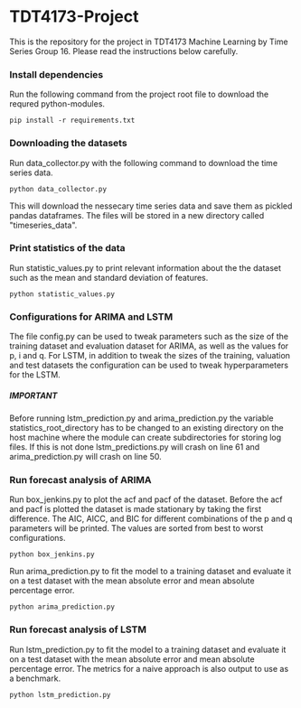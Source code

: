 # TDT4173-Project
This is the repository for the project in TDT4173 Machine Learning by Time Series Group 16.
Please read the instructions below carefully. 

### Install dependencies
Run the following command from the project root file to download the requred python-modules.

<code>pip install -r requirements.txt</code>

### Downloading the datasets
Run data_collector.py with the following command to download the time series data.

<code>python data_collector.py</code>

This will download the nessecary time series data and save them as pickled pandas dataframes. 
The files will be stored in a new directory called "timeseries_data".

### Print statistics of the data
Run statistic_values.py to print relevant information about the the dataset such as the mean and standard deviation of features.

<code>python statistic_values.py</code>

### Configurations for ARIMA and LSTM
The file config.py can be used to tweak parameters such as the size of the training dataset and evaluation dataset for ARIMA, as well as the values for p, i and q.
For LSTM, in addition to tweak the sizes of the training, valuation and test datasets the configuration can be used to 
tweak hyperparameters for the LSTM.

##### IMPORTANT
Before running lstm_prediction.py and arima_prediction.py the variable statistics_root_directory has to be changed to an existing directory on 
the host machine where the module can create subdirectories for storing log files. If this is not done lstm_predictions.py
will crash on line 61 and arima_prediction.py will crash on line 50.

### Run forecast analysis of ARIMA
Run box_jenkins.py to plot the acf and pacf of the dataset. Before the acf and pacf is plotted the dataset is made stationary by taking the first difference.
The AIC, AICC, and BIC for different combinations of the p and q parameters will be printed. The values are sorted from
best to worst configurations. 

<code>python box_jenkins.py</code>
 
Run arima_prediction.py to fit the model to a training dataset and evaluate it on a test dataset with the mean absolute error and mean absolute percentage error.

<code>python arima_prediction.py</code>

### Run forecast analysis of LSTM
Run lstm_prediction.py to fit the model to a training dataset and evaluate it on a test dataset with the mean absolute error and mean absolute percentage error.
The metrics for a naive approach is also output to use as a benchmark.  

<code>python lstm_prediction.py</code>
